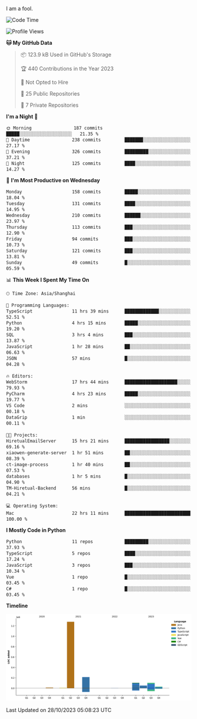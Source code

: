 I am a fool.

<!--START_SECTION:waka-->
![Code Time](http://img.shields.io/badge/Code%20Time-831%20hrs%2051%20mins-blue)

![Profile Views](http://img.shields.io/badge/Profile%20Views-0-blue)

**🐱 My GitHub Data** 

> 📦 123.9 kB Used in GitHub's Storage 
 > 
> 🏆 440 Contributions in the Year 2023
 > 
> 🚫 Not Opted to Hire
 > 
> 📜 25 Public Repositories 
 > 
> 🔑 7 Private Repositories 
 > 
**I'm a Night 🦉** 

```text
🌞 Morning                187 commits         █████░░░░░░░░░░░░░░░░░░░░   21.35 % 
🌆 Daytime                238 commits         ███████░░░░░░░░░░░░░░░░░░   27.17 % 
🌃 Evening                326 commits         █████████░░░░░░░░░░░░░░░░   37.21 % 
🌙 Night                  125 commits         ████░░░░░░░░░░░░░░░░░░░░░   14.27 % 
```
📅 **I'm Most Productive on Wednesday** 

```text
Monday                   158 commits         █████░░░░░░░░░░░░░░░░░░░░   18.04 % 
Tuesday                  131 commits         ████░░░░░░░░░░░░░░░░░░░░░   14.95 % 
Wednesday                210 commits         ██████░░░░░░░░░░░░░░░░░░░   23.97 % 
Thursday                 113 commits         ███░░░░░░░░░░░░░░░░░░░░░░   12.90 % 
Friday                   94 commits          ███░░░░░░░░░░░░░░░░░░░░░░   10.73 % 
Saturday                 121 commits         ███░░░░░░░░░░░░░░░░░░░░░░   13.81 % 
Sunday                   49 commits          █░░░░░░░░░░░░░░░░░░░░░░░░   05.59 % 
```


📊 **This Week I Spent My Time On** 

```text
🕑︎ Time Zone: Asia/Shanghai

💬 Programming Languages: 
TypeScript               11 hrs 39 mins      █████████████░░░░░░░░░░░░   52.51 % 
Python                   4 hrs 15 mins       █████░░░░░░░░░░░░░░░░░░░░   19.20 % 
SQL                      3 hrs 4 mins        ███░░░░░░░░░░░░░░░░░░░░░░   13.87 % 
JavaScript               1 hr 28 mins        ██░░░░░░░░░░░░░░░░░░░░░░░   06.63 % 
JSON                     57 mins             █░░░░░░░░░░░░░░░░░░░░░░░░   04.28 % 

🔥 Editors: 
WebStorm                 17 hrs 44 mins      ████████████████████░░░░░   79.93 % 
PyCharm                  4 hrs 23 mins       █████░░░░░░░░░░░░░░░░░░░░   19.77 % 
VS Code                  2 mins              ░░░░░░░░░░░░░░░░░░░░░░░░░   00.18 % 
DataGrip                 1 min               ░░░░░░░░░░░░░░░░░░░░░░░░░   00.11 % 

🐱‍💻 Projects: 
HiretualEmailServer      15 hrs 21 mins      █████████████████░░░░░░░░   69.16 % 
xiaowen-generate-server  1 hr 51 mins        ██░░░░░░░░░░░░░░░░░░░░░░░   08.39 % 
ct-image-process         1 hr 40 mins        ██░░░░░░░░░░░░░░░░░░░░░░░   07.53 % 
databases                1 hr 5 mins         █░░░░░░░░░░░░░░░░░░░░░░░░   04.90 % 
TM-Hiretual-Backend      56 mins             █░░░░░░░░░░░░░░░░░░░░░░░░   04.21 % 

💻 Operating System: 
Mac                      22 hrs 11 mins      █████████████████████████   100.00 % 
```

**I Mostly Code in Python** 

```text
Python                   11 repos            █████████░░░░░░░░░░░░░░░░   37.93 % 
TypeScript               5 repos             ████░░░░░░░░░░░░░░░░░░░░░   17.24 % 
JavaScript               3 repos             ███░░░░░░░░░░░░░░░░░░░░░░   10.34 % 
Vue                      1 repo              █░░░░░░░░░░░░░░░░░░░░░░░░   03.45 % 
C#                       1 repo              █░░░░░░░░░░░░░░░░░░░░░░░░   03.45 % 
```



**Timeline**

![Lines of Code chart](https://raw.githubusercontent.com/VeejaLiu/VeejaLiu/master/assets/bar_graph.png)


 Last Updated on 28/10/2023 05:08:23 UTC
<!--END_SECTION:waka-->
